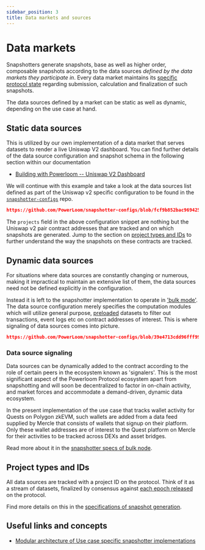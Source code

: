 ```yaml
---
sidebar_position: 3
title: Data markets and sources
---
```


# Data markets

Snapshotters generate snapshots, base as well as higher order, composable snapshots according to the data sources _defined by the data markets they participate in_. Every data market maintains its [specific protocol state](/docs/Protocol/Specifications/protocol_state.md) regarding submission, calculation and finalization of such snapshots.

The data sources defined by a market can be static as well as dynamic, depending on the use case at hand.

## Static data sources

This is utilized by our own implementation of a data market that serves datasets to render a live Uniswap V2 dashboard. You can find further details of the data source configuration and snapshot schema in the following section within our documentation

* [Building with Powerloom -- Uniswap V2 Dashboard](/docs/Build-with-Powerloom/UniswapV2%20Dashboard/index.md)

We will continue with this example and take a look at the data sources list defined as part of the Uniswap v2 specific configuration to be found in the [`snapshotter-configs`](https://github.com/PowerLoom/snapshotter-configs/blob/fcf9b852bac9694258d7afcd8beeaa4cf961c65f/projects.example.json#L1-L11) repo.

```json reference
https://github.com/PowerLoom/snapshotter-configs/blob/fcf9b852bac9694258d7afcd8beeaa4cf961c65f/projects.example.json#L1-L11
```

The `projects` field in the above configuration snippet are nothing but the Uniswap v2 pair contract addresses that are tracked and on which snapshots are generated. Jump to the section on [project types and IDs](#project-types-and-ids) to further understand the way the snapshots on these contracts are tracked.

## Dynamic data sources

For situations where data sources are constantly changing or numerous, making it impractical to maintain an extensive list of them, the data sources need not be defined explicitly in the configuration.

Instead it is left to the snapshotter implementation to operate in ['bulk mode'](/docs/Protocol/Specifications/Snapshotter/snapshot_build.md#bulk-mode). The data source configuration merely specifies the computation modules which will utilize general purpose, [preloaded](/docs/Protocol/Specifications/Snapshotter/preloading.md) datasets to filter out transactions, event logs etc on contract addresses of interest. This is where signaling of data sources comes into picture.

```json reference
https://github.com/PowerLoom/snapshotter-configs/blob/39e4713cdd96fff99d100f1dea7fb7332df9e491/projects.example.json#L1-L28
```

### Data source signaling

Data sources can be dynamically added to the contract according to the role of certain peers in the ecosystem known as 'signalers'. This is the most significant aspect of the Powerloom Protocol ecosystem apart from snapshotting and will soon be decentralized to factor in on-chain activity, and market forces and accommodate a demand-driven, dynamic data ecosystem.

In the present implementation of the use case that tracks wallet activity for Quests on Polygon zkEVM, such wallets are added from a data feed supplied by Mercle that consists of wallets that signup on their platform. Only these wallet addresses are of interest to the Quest platform on Mercle for their activities to be tracked across DEXs and asset bridges.

Read more about it in the [snapshotter specs of bulk node](/docs/Protocol/Specifications/Snapshotter/snapshot_build.md#bulk-mode).


## Project types and IDs

All data sources are tracked with a project ID on the protocol. Think of it as a stream of datasets, finalized by consensus against [each epoch released](/docs/Protocol/Specifications/Epoch.md#1-epoch_released) on the protocol.

Find more details on this in the [specifications of snapshot generation](/docs/Protocol/Specifications/Snapshotter/snapshot_build.md).


## Useful links and concepts

* [Modular architecture of Use case specific snapshotter implementations](/docs/Protocol/Specifications/Snapshotter/implementations.md)